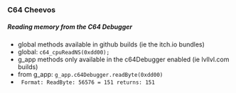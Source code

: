 ### C64 Cheevos

##### Reading memory from the C64 Debugger
- global methods available in github builds (ie the itch.io bundles)
- global: `c64_cpuReadNS(0xdd00);` 
- g_app methods only available in the c64Debugger enabled (ie lvllvl.com builds)
- from g_app: `g_app.c64Debugger.readByte(0xdd00)`
- ``` Format: ReadByte: 56576 = 151 returns: 151```
